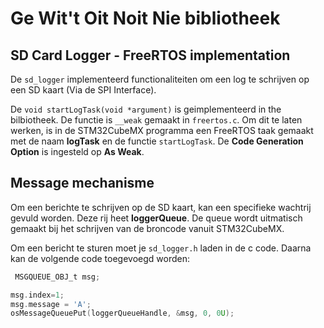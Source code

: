 # Ge Wit't Oit Noit Nie bibliotheek

## SD Card Logger - FreeRTOS implementation

De `sd_logger` implementeerd functionaliteiten om een log te schrijven op een SD kaart (Via de SPI Interface).

De `void startLogTask(void *argument)` is geimplementeerd in the bilbiotheek. De functie is `__weak` gemaakt in `freertos.c`. Om dit te laten werken, is in de STM32CubeMX programma een FreeRTOS taak gemaakt met de naam **logTask** en de functie `startLogTask`. De **Code Generation Option** is ingesteld op **As Weak**.

## Message mechanisme

Om een berichte te schrijven op de SD kaart, kan een specifieke wachtrij gevuld worden. Deze rij heet **loggerQueue**. De queue wordt uitmatisch gemaakt bij het schrijven van de broncode vanuit STM32CubeMX.

Om een bericht te sturen moet je `sd_logger.h` laden in de c code. Daarna kan de volgende code toegevoegd worden:

```C
 MSGQUEUE_OBJ_t msg;

msg.index=1;
msg.message = 'A';
osMessageQueuePut(loggerQueueHandle, &msg, 0, 0U);
```
